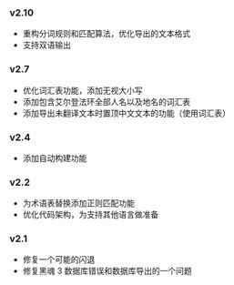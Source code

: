 ### v2.10

- 重构分词规则和匹配算法，优化导出的文本格式
- 支持双语输出

### v2.7

- 优化词汇表功能，添加无视大小写
- 添加包含艾尔登法环全部人名以及地名的词汇表
- 添加导出未翻译文本时置顶中文文本的功能（使用词汇表）

### v2.4

- 添加自动构建功能

### v2.2

- 为术语表替换添加正则匹配功能
- 优化代码架构，为支持其他语言做准备

### v2.1

- 修复一个可能的闪退
- 修复黑魂 3 数据库错误和数据库导出的一个问题
